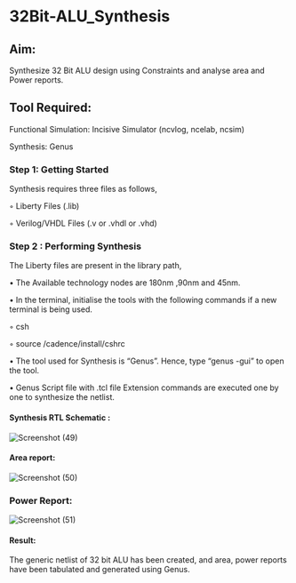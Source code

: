 # 32Bit-ALU_Synthesis

## Aim:

Synthesize 32 Bit ALU design using Constraints and analyse area and Power reports.

## Tool Required:

Functional Simulation: Incisive Simulator (ncvlog, ncelab, ncsim)

Synthesis: Genus

### Step 1: Getting Started

Synthesis requires three files as follows,

◦ Liberty Files (.lib)

◦ Verilog/VHDL Files (.v or .vhdl or .vhd)

### Step 2 : Performing Synthesis

The Liberty files are present in the library path,

• The Available technology nodes are 180nm ,90nm and 45nm.

• In the terminal, initialise the tools with the following commands if a new terminal is being
used.

◦ csh

◦ source /cadence/install/cshrc

• The tool used for Synthesis is “Genus”. Hence, type “genus -gui” to open the tool.

• Genus Script file with .tcl file Extension commands are executed one by one to synthesize the netlist.

#### Synthesis RTL Schematic :
![Screenshot (49)](https://github.com/user-attachments/assets/a1074c9a-77f5-4d94-820b-00f6425033f1)

#### Area report:
![Screenshot (50)](https://github.com/user-attachments/assets/b754817e-d213-498a-a5fe-5cb3546441a9)

### Power Report:
![Screenshot (51)](https://github.com/user-attachments/assets/1b85e23c-bc26-4af7-9626-213f673c3e72)

#### Result: 

The generic netlist of 32 bit ALU  has been created, and area, power reports have been tabulated and generated using Genus.
